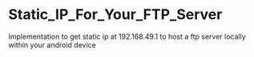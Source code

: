 # Static_IP_For_Your_FTP_Server
Implementation to get static ip at 192.168.49.1 to host a ftp server locally within your android device
